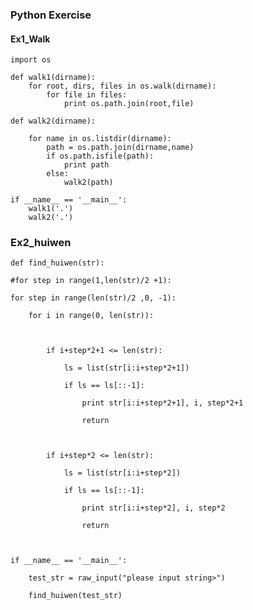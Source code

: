 ### Python Exercise


#### Ex1_Walk


	import os

	def walk1(dirname):
    	for root, dirs, files in os.walk(dirname):
        	for file in files:
            	print os.path.join(root,file)

	def walk2(dirname):

    	for name in os.listdir(dirname):
        	path = os.path.join(dirname,name)
        	if os.path.isfile(path):
            	print path
        	else:
            	walk2(path)

	if __name__ == '__main__':
    	walk1('.')
    	walk2('.')



### Ex2_huiwen


	def find_huiwen(str):

    #for step in range(1,len(str)/2 +1):

    for step in range(len(str)/2 ,0, -1):

        for i in range(0, len(str)):

           

            if i+step*2+1 <= len(str):

                ls = list(str[i:i+step*2+1])

                if ls == ls[::-1]:

                    print str[i:i+step*2+1], i, step*2+1

                    return

               

            if i+step*2 <= len(str):

                ls = list(str[i:i+step*2])

                if ls == ls[::-1]:

                    print str[i:i+step*2], i, step*2

                    return



	if __name__ == '__main__':

    	test_str = raw_input("please input string>")

    	find_huiwen(test_str)
